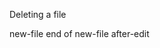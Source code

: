 Deleting a file

<ternary-delete path="to-be-deleted.txt"></ternary-delete>
<ternary-write path="new-file.js" description="new file">
new-file
end of new-file
</ternary-write>
<ternary-write path="to-be-edited.txt" description="editing file">
after-edit
</ternary-write>
